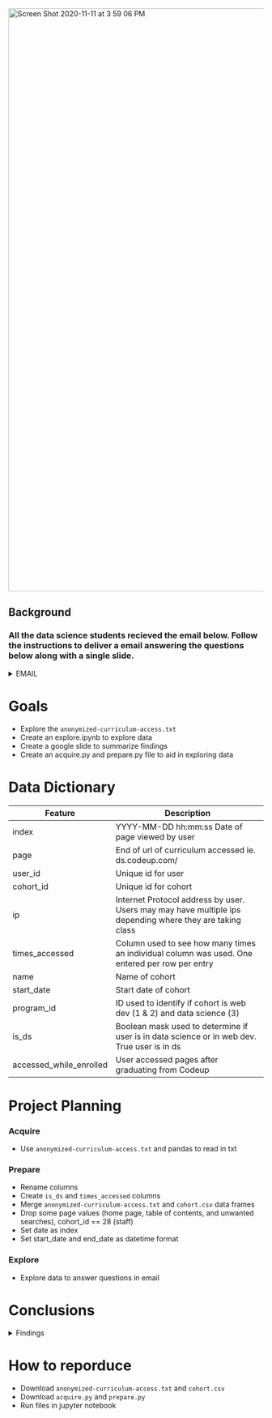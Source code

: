 <img width="1151" alt="Screen Shot 2020-11-11 at 3 59 06 PM" src="https://user-images.githubusercontent.com/62911364/98870336-c95cc200-2438-11eb-8897-35d80e82d53a.png">

## Background
### All the data science students recieved the email below. Follow the instructions to deliver a email answering the questions below along with a single slide.
<details>
  <summary>EMAIL</summary>

I have some questions for you that I need answered before the board meeting Thursday morning. I need to be able to speak to the following questions. I also need a single slide that I can incorporate into my existing presentation (Google Slides) that summarizes the most important points. My questions are listed below; however, if you discover anything else important that I didn’t think to ask, please include that as well. 
1. Which lesson appears to attract the most traffic consistently across cohorts (per program)?
2. Is there a cohort that referred to a lesson significantly more that other cohorts seemed to gloss over? 
3. Are there students who, when active, hardly access the curriculum? If so, what information do you have about these students? 
4. Is there any suspicious activity, such as users/machines/etc accessing the curriculum who shouldn’t be? Does it appear that any web-scraping is happening? Are there any suspicious IP addresses? Any odd user-agents? 
5. At some point in the last year, ability for students and alumni to cross-access curriculum (web dev to ds, ds to web dev) should have been shut off. Do you see any evidence of that happening? Did it happen before? 
6. What topics are grads continuing to reference after graduation and into their jobs (for each program)? 
7. Which lessons are least accessed? 
8. Anything else I should be aware of? 

- Due Thursday 11/12 no later than 9:00 a.m., send email to datascience@codeup.com
- Submit link to GitHub notebook that asks and answers questions - document the work you do to justify findings
- Compose an email with the answers to the questions/your findings, and in the email, include the link to your notebook in  GitHub and attach your slide. 
- You will not present this, so be sure that the details you need your need your leader to convey/understand are clearly communicated in the email. 
- Slide should be like an exec. Summary and be in form to present. 
- Continue using best practices of acquire.py, prepare.py, etc. 
- No modeling to be done, and no need to split the data into train/validate/test. 
- alumni.codeup.com has info about cohorts/dates/names

</details>

# Goals
- Explore the ```anonymized-curriculum-access.txt```
- Create an explore.ipynb to explore data
- Create a google slide to summarize findings
- Create an acquire.py and prepare.py file to aid in exploring data

# Data Dictionary
| Feature                 | Description                                                                                              |
|-------------------------|----------------------------------------------------------------------------------------------------------|
| index                   | YYYY-MM-DD hh:mm:ss Date of page viewed by user                                                          |
| page                    | End of url of curriculum accessed ie. ds.codeup.com/<page>                                               |
| user_id                 | Unique id for user                                                                                       |
| cohort_id               | Unique id for cohort                                                                                     |
| ip                      | Internet Protocol address by user. Users may may have multiple ips depending where they are taking class |
| times_accessed          | Column used to see how many times an individual column was used. One entered per row per entry           |
| name                    | Name of cohort                                                                                           |
| start_date              | Start date of cohort                                                                                     |
| program_id              | ID used to identify if cohort is web dev (1 & 2) and data science (3)                                    | 
| is_ds                   | Boolean mask used to determine if user is in data science or in web dev. True user is in ds              | 
| accessed_while_enrolled | User accessed pages after graduating from Codeup                                                         |  

# Project Planning
### Acquire
  - Use ```anonymized-curriculum-access.txt``` and pandas to read in txt
  
### Prepare
  - Rename columns
  - Create ```is_ds``` and ```times_accessed``` columns
  - Merge ```anonymized-curriculum-access.txt``` and ```cohort.csv``` data frames
  - Drop some page values (home page, table of contents, and unwanted searches), cohort_id == 28 (staff)
  - Set date as index
  - Set start_date and end_date as datetime format
 
### Explore
  - Explore data to answer questions in email
  
# Conclusions
<details>
<summary>Findings</summary>
 
1. Which lesson appears to attract the most traffic consistently across cohorts (per program)? 

For data science, the top five pages viewed across any cohort were:

- classification/overview - cohort 59 with 759 views.
- 1-fundamentals/modern-data-scientist.jpg - cohort 34 with 626 views.
- 1-fundamentals/AI-ML-DL-timeline.jpg	- cohort 34 with 624 views.
- 1-fundamentals/1.1-intro-to-data-science	- cohort 34 with 615 views.
- 6-regression/1-overview - cohort 55 with 595 views.

For WebDev, he top five pages viewed across any cohort were:

- javascript-i	 - cohort 33, 58, 24, & 29 with views ranging from 869 - 977. 
- index - cohort 14 with 877 views.
- java-iii	- cohort 24, 53, 29 with 742 - 770 views.
- html-css	- cohort 33 with 753 views and 56 with 708 views.
- spring - cohort 22 with 707 views and 24 & 29 with 650 views.

2. Is there a cohort that referred to a lesson significantly more that other cohorts seemed to gloss over? 

Data Science
Darden accessed classification/overview (759 views) over 7 times more than Curie (91 views). Bayes had 10 views.
Darden hardly accessed 6-regression/1-overview (7 views) compared to Bayes (512 views) and Curie (595 views).
Darden accessed sql/mysql-overview significantly more than Bayes (3 views) and Curie (99 views).

WebDev
Javascript-i was significantly looked at less in cohorts 12, 2, 6, 15, 19, 11, 7, 13, 16, 8, 17, & 18 with a range of 1 - 128 views as opposed to cohort 33 with 977 views.

Cohort 14 looked at the index.html (877 views) significantly more than any other cohort. Only 13 total cohorts looked at the index with cohort 13 closest at 84 views.
Java-iii was looked at significantly more in cohorts 22, 29, 24 and 53 with a range of 712 - 770 views. Cohorts 17, 15, 13, 62, 11, 19, 6, 12 had a range of views of 1-25.

3. Are there students who, when active, hardly access the curriculum? If so, what information do you have about these students? 

Yes there are students who are rarely accessing the curriculum. Keep in mind when this info was found, I filtered out home pages and table of contents. Example, in cohorts 55 (user 787), 14 (user 593), 1 (user 212) and 7 (user 348) all accessed the curriculum one time. User 787 looked only at the appendix/interview_questions_students. User 593 and 165 looked at the index once. User 212 looked at students/units/75/sub_units/268. User 348 looked at content/php_iii/php-with-html/sessions-with-ph.

4. Is there any suspicious activity, such as users/machines/etc accessing the curriculum who shouldn’t be? Does it appear that any web-scraping is happening? Are there any suspicious IP addresses? Any odd user-agents? 

Users 53, 344, 570, 64 and 555 have the most pages viewed post graduating. User 53 has the most views and has 2800 more views than user 344 who is the second highest. Might want to look into these users more thoroughly to see if anything suspicious is going on.  User 53 had 11 different ip addresses which is suspect. 
In Curie, user 581 accessed 919 pages after graduating compared to 190 from user 580 who is the second highest value. There are interesting patterns with the amounts of pages accessed having the same amount of hits.

5. At some point in the last year, ability for students and alumni to cross-access curriculum (web dev to ds, ds to web dev) should have been shut off. Do you see any evidence of that happening? Did it happen before? 

Data Science
There was some ds students looking at the webdev curriculum last year in Sept, Nov and Dec. Appears that it was cut off in Dec 2019 or beginning of 2020 as the page views stop. There does seem to be a hit in May of 2020.
WebDev
More webdev students access the ds curriculum. There were no hits before july 2019. Hits have slowed down since jan 2020. There is still wdev students accessing the the ds curriculum in 2020 up through oct. Not sure if the access was shut down.

6. What topics are grads continuing to reference after graduation and into their jobs (for each program)? 

Data Science
DS students are looking into 1-fundamentals the most with the top 3 views subsets of fundamentals. Then students are looking into sql, classification, regression, and anomaly detection.
WebDev
Webdev students are looking at javascript-i, spring, html-css, java-ii, and java i the most. 

7. Which lessons are least accessed? 

Data Science
While there is a lot of pages rarely accessed, tableau & various fundamentals lessons ie(/cli/creating-files-and-directories, /spreadsheets-overview) were hardly accessed
WebDev
There are hundreds of pages looked at only 1 or 2 times. Difficult to pin point what exact topics are not being utilized post graduating.

8. Anything else I should be aware of? 

I would take into consideration the classes post pandemic may have more traffic since the classes are being held virtual. Students may not seem to be accessing the curriculum however, a number of students leave their windows open and do not refresh pages that are kept open. On another note, depending on when lessons/topics are taught, the amount of accesses may differ from cohort to cohort. As the class progresses, topics are re-introduced over and over which may lead to less accesses as the students start to understand the material better.
</details>

# How to reporduce
- Download ```anonymized-curriculum-access.txt``` and ```cohort.csv```
- Download ```acquire.py``` and ```prepare.py```
- Run files in jupyter notebook

